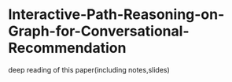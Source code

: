 # Interactive-Path-Reasoning-on-Graph-for-Conversational-Recommendation
deep reading of this paper(including notes,slides)
